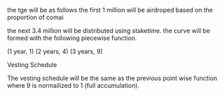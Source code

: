 the tge will be as follows
the first 1 million will be airdroped based on the proportion of comai 

the next 3.4 million will be distributed using staketime. the curve will be formed with the following piecewise function.

(1 year, 1)
(2 years, 4)
(3 years, 9)


Vesting Schedule 

The vesting schedule will be the same as the previous point wise function where 9 is normailized to 1 (full accumulation).
